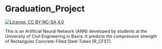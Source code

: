 # Graduation_Project
[![License: CC BY-NC-SA 4.0](https://img.shields.io/badge/License-CC%20BY--NC--SA%204.0-518065.svg)](http://creativecommons.org/licenses/by-nc-sa/4.0/)

This is an Artificial Neural Network (ANN) developed by students at the University of Civil Engineering in Basra. It
predicts the compressive strength of Rectangular Concrete-Filled Steel Tubes (R_CFST).
